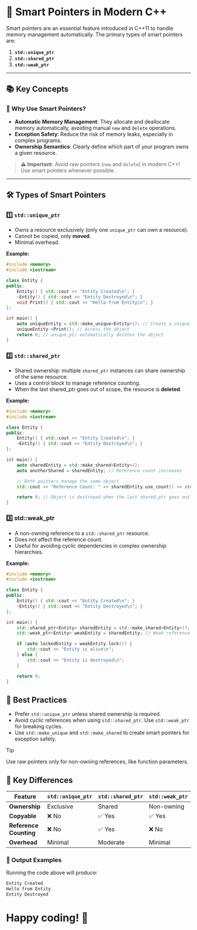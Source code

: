# 🧠 Smart Pointers in Modern C++

Smart pointers are an essential feature introduced in C++11 to handle memory management automatically. The primary types of smart pointers are:
1. **`std::unique_ptr`**
2. **`std::shared_ptr`**
3. **`std::weak_ptr`**

---

## 📚 Key Concepts

### 🌟 Why Use Smart Pointers?

- **Automatic Memory Management**: They allocate and deallocate memory automatically, avoiding manual `new` and `delete` operations.
- **Exception Safety**: Reduce the risk of memory leaks, especially in complex programs.
- **Ownership Semantics**: Clearly define which part of your program owns a given resource.

> **⚠️ Important**: Avoid raw pointers (`new` and `delete`) in modern C++! Use smart pointers whenever possible.

---

## 🛠️ Types of Smart Pointers

### 1️⃣ `std::unique_ptr`
- Owns a resource exclusively (only one `unique_ptr` can own a resource).
- Cannot be copied, only **moved**.
- Minimal overhead.

**Example:**
```cpp
#include <memory>
#include <iostream>

class Entity {
public:
    Entity() { std::cout << "Entity Created\n"; }
    ~Entity() { std::cout << "Entity Destroyed\n"; }
    void Print() { std::cout << "Hello from Entity\n"; }
};

int main() {
    auto uniqueEntity = std::make_unique<Entity>(); // Create a unique_ptr
    uniqueEntity->Print(); // Access the object
    return 0; // unique_ptr automatically deletes the object
}
```

### 2️⃣ `std::shared_ptr`
- Shared ownership: multiple `shared_ptr` instances can share ownership of the same resource.
- Uses a control block to manage reference counting.
- When the last shared_ptr goes out of scope, the resource is **deleted**.
  
**Example:**
```cpp
#include <memory>
#include <iostream>

class Entity {
public:
    Entity() { std::cout << "Entity Created\n"; }
    ~Entity() { std::cout << "Entity Destroyed\n"; }
};

int main() {
    auto sharedEntity = std::make_shared<Entity>();
    auto anotherShared = sharedEntity; // Reference count increases

    // Both pointers manage the same object
    std::cout << "Reference Count: " << sharedEntity.use_count() << std::endl;

    return 0; // Object is destroyed when the last shared_ptr goes out of scope
}
```
### 3️⃣ std::weak_ptr
- A non-owning reference to a `std::shared_ptr` resource.
- Does not affect the reference count.
- Useful for avoiding cyclic dependencies in complex ownership hierarchies.

**Example:**
```cpp
#include <memory>
#include <iostream>

class Entity {
public:
    Entity() { std::cout << "Entity Created\n"; }
    ~Entity() { std::cout << "Entity Destroyed\n"; }
};

int main() {
    std::shared_ptr<Entity> sharedEntity = std::make_shared<Entity>();
    std::weak_ptr<Entity> weakEntity = sharedEntity; // Weak reference

    if (auto lockedEntity = weakEntity.lock()) {
        std::cout << "Entity is alive\n";
    } else {
        std::cout << "Entity is destroyed\n";
    }

    return 0;
}
```


## 🔑 Best Practices
- Prefer `std::unique_ptr` unless shared ownership is required.
- Avoid cyclic references when using `std::shared_ptr`. Use `std::weak_ptr` for breaking cycles.
- Use `std::make_unique` and `std::make_shared` to create smart pointers for exception safety.

> [!TIP]
> Use raw pointers only for non-owning references, like function parameters.

## 🌟 Key Differences

| Feature             | `std::unique_ptr` | `std::shared_ptr` | `std::weak_ptr` |
|---------------------|-------------------|-------------------|-----------------|
| **Ownership**       | Exclusive         | Shared            | Non-owning      |
| **Copyable**        | ❌ No             | ✅ Yes            | ✅ Yes          |
| **Reference Counting** | ❌ No          | ✅ Yes            | ❌ No           |
| **Overhead**        | Minimal           | Moderate          | Minimal         |

### 🎉 Output Examples

Running the code above will produce:

```cpp
Entity Created
Hello from Entity
Entity Destroyed
```

# Happy coding! 🚀
